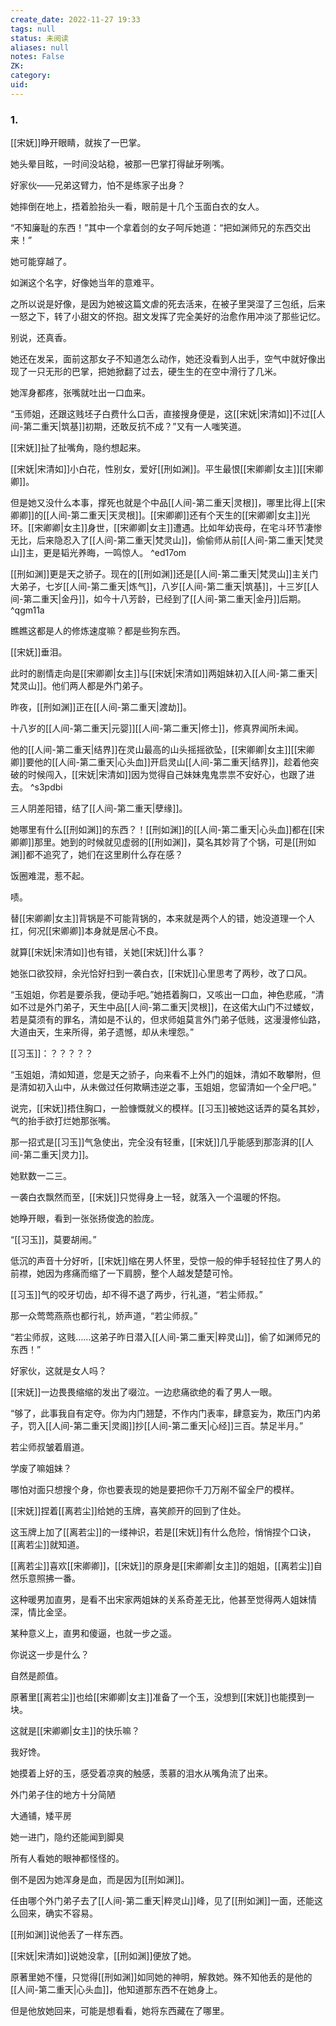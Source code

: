 ```yaml
---
create_date: 2022-11-27 19:33
tags: null
status: 未阅读 
aliases: null
notes: False
ZK: 
category: 
uid: 
---
```



### 1.

[[宋妩]]睁开眼睛，就挨了一巴掌。

她头晕目眩，一时间没站稳，被那一巴掌打得龇牙咧嘴。

好家伙——兄弟这臂力，怕不是练家子出身？

她摔倒在地上，捂着脸抬头一看，眼前是十几个玉面白衣的女人。

“不知廉耻的东西！”其中一个拿着剑的女子呵斥她道：“把如渊师兄的东西交出来！”

她可能穿越了。

如渊这个名字，好像她当年的意难平。

之所以说是好像，是因为她被这篇文虐的死去活来，在被子里哭湿了三包纸，后来一怒之下，转了小甜文的怀抱。甜文发挥了完全美好的治愈作用冲淡了那些记忆。

别说，还真香。

她还在发呆，面前这那女子不知道怎么动作，她还没看到人出手，空气中就好像出现了一只无形的巴掌，把她掀翻了过去，硬生生的在空中滑行了几米。

她浑身都疼，张嘴就吐出一口血来。

“玉师姐，还跟这贱坯子白费什么口舌，直接搜身便是，这[[宋妩|宋清如]]不过[[人间-第二重天|筑基]]初期，还敢反抗不成？”又有一人嗤笑道。

[[宋妩]]扯了扯嘴角，隐约想起来。

[[宋妩|宋清如]]小白花，性别女，爱好[[刑如渊]]。平生最恨[[宋卿卿|女主]][[宋卿卿]]。

但是她又没什么本事，撑死也就是个中品[[人间-第二重天|灵根]]，哪里比得上[[宋卿卿]]的[[人间-第二重天|天灵根]]。[[宋卿卿]]还有个天生的[[宋卿卿|女主]]光环。[[宋卿卿|女主]]身世，[[宋卿卿|女主]]遭遇。比如年幼丧母，在宅斗环节凄惨无比，后来隐忍入了[[人间-第二重天|梵灵山]]，偷偷师从前[[人间-第二重天|梵灵山]]主，更是韬光养晦，一鸣惊人。 ^ed17om

[[刑如渊]]更是天之骄子。现在的[[刑如渊]]还是[[人间-第二重天|梵灵山]]主关门大弟子，七岁[[人间-第二重天|炼气]]，八岁[[人间-第二重天|筑基]]，十三岁[[人间-第二重天|金丹]]，如今十八芳龄，已经到了[[人间-第二重天|金丹]]后期。 ^qgm11a

瞧瞧这都是人的修炼速度嘛？都是些狗东西。

[[宋妩]]垂泪。

此时的剧情走向是[[宋卿卿|女主]]与[[宋妩|宋清如]]两姐妹初入[[人间-第二重天|梵灵山]]。他们两人都是外门弟子。

昨夜，[[刑如渊]]正在[[人间-第二重天|渡劫]]。

十八岁的[[人间-第二重天|元婴]][[人间-第二重天|修士]]，修真界闻所未闻。

他的[[人间-第二重天|结界]]在灵山最高的山头摇摇欲坠，[[宋卿卿|女主]][[宋卿卿]]要他的[[人间-第二重天|心头血]]开启灵山[[人间-第二重天|结界]]，趁着他突破的时候闯入，[[宋妩|宋清如]]因为觉得自己妹妹鬼鬼祟祟不安好心，也跟了进去。 ^s3pdbi

三人阴差阳错，结了[[人间-第二重天|孽缘]]。

她哪里有什么[[刑如渊]]的东西？！[[刑如渊]]的[[人间-第二重天|心头血]]都在[[宋卿卿]]那里。她到的时候就见虚弱的[[刑如渊]]，莫名其妙背了个锅，可是[[刑如渊]]都不追究了，她们在这里刷什么存在感？

饭圈难混，惹不起。

啧。

替[[宋卿卿|女主]]背锅是不可能背锅的，本来就是两个人的错，她没道理一个人扛，何况[[宋卿卿]]本身就是居心不良。

就算[[宋妩|宋清如]]也有错，关她[[宋妩]]什么事？

她张口欲狡辩，余光恰好扫到一袭白衣，[[宋妩]]心里思考了两秒，改了口风。

“玉姐姐，你若是要杀我，便动手吧。”她捂着胸口，又咳出一口血，神色悲戚，“清如不过是外门弟子，天生中品[[人间-第二重天|灵根]]，在这偌大山门不过蝼蚁，若是莫须有的罪名，清如是不认的，但求师姐莫言外门弟子低贱，这漫漫修仙路，大道由天，生来所得，弟子遗憾，却从未埋怨。”

[[习玉]]：？？？？？

“玉姐姐，清如知道，您是天之骄子，向来看不上外门的姐妹，清如不敢攀附，但是清如初入山中，从未做过任何欺瞒违逆之事，玉姐姐，您留清如一个全尸吧。”

说完，[[宋妩]]捂住胸口，一脸慷慨就义的模样。[[习玉]]被她这话弄的莫名其妙，气的抬手欲打烂她那张嘴。

那一招式是[[习玉]]气急使出，完全没有轻重，[[宋妩]]几乎能感到那澎湃的[[人间-第二重天|灵力]]。

她默数一二三。

一袭白衣飘然而至，[[宋妩]]只觉得身上一轻，就落入一个温暖的怀抱。

她睁开眼，看到一张张扬俊逸的脸庞。

“[[习玉]]，莫要胡闹。”

低沉的声音十分好听，[[宋妩]]缩在男人怀里，受惊一般的伸手轻轻拉住了男人的前襟，她因为疼痛而缩了一下肩膀，整个人越发楚楚可怜。

[[习玉]]气的咬牙切齿，却不得不退了两步，行礼道，“若尘师叔。”

那一众莺莺燕燕也都行礼，娇声道，“若尘师叔。”

“若尘师叔，这贱……这弟子昨日潜入[[人间-第二重天|粹灵山]]，偷了如渊师兄的东西！”

好家伙，这就是女人吗？

[[宋妩]]一边畏畏缩缩的发出了啜泣。一边悲痛欲绝的看了男人一眼。

“够了，此事我自有定夺。你为内门翘楚，不作内门表率，肆意妄为，欺压门内弟子，罚入[[人间-第二重天|灵阁]]抄[[人间-第二重天|心经]]三百。禁足半月。”

若尘师叔皱着眉道。

学废了嘛姐妹？

哪怕对面只想搜个身，你也要表现的她是要把你千刀万剐不留全尸的模样。

[[宋妩]]捏着[[离若尘]]给她的玉牌，喜笑颜开的回到了住处。

这玉牌上加了[[离若尘]]的一缕神识，若是[[宋妩]]有什么危险，悄悄捏个口诀，[[离若尘]]就知道。

[[离若尘]]喜欢[[宋卿卿]]，[[宋妩]]的原身是[[宋卿卿|女主]]的姐姐，[[离若尘]]自然乐意照拂一番。

这种暖男加直男，是看不出宋家两姐妹的关系奇差无比，他甚至觉得两人姐妹情深，情比金坚。

某种意义上，直男和傻逼，也就一步之遥。

你说这一步是什么？

自然是颜值。

原著里[[离若尘]]也给[[宋卿卿|女主]]准备了一个玉，没想到[[宋妩]]也能摸到一块。

这就是[[宋卿卿|女主]]的快乐嘛？

我好馋。

她摸着上好的玉，感受着凉爽的触感，羡慕的泪水从嘴角流了出来。

外门弟子住的地方十分简陋

大通铺，矮平房

她一进门，隐约还能闻到脚臭

所有人看她的眼神都怪怪的。

倒不是因为她浑身是血，而是因为[[刑如渊]]。

任由哪个外门弟子去了[[人间-第二重天|粹灵山]]峰，见了[[刑如渊]]一面，还能这么回来，确实不容易。

[[刑如渊]]说他丢了一样东西。

[[宋妩|宋清如]]说她没拿，[[刑如渊]]便放了她。

原著里她不懂，只觉得[[刑如渊]]如同她的神明，解救她。殊不知他丢的是他的[[人间-第二重天|心头血]]，他知道那东西不在她身上。

但是他放她回来，可能是想看看，她将东西藏在了哪里。